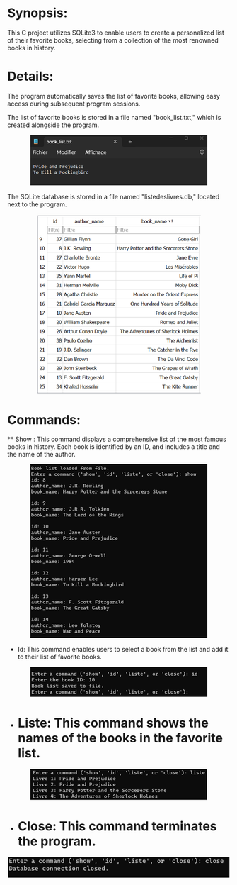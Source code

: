 # Synopsis:

This C project utilizes SQLite3 to enable users to create a personalized list of their favorite books, selecting from a collection of the most renowned books in history.

# Details:

The program automatically saves the list of favorite books, allowing easy access during subsequent program sessions.

The list of favorite books is stored in a file named "book_list.txt," which is created alongside the program.
<p align="center">
<img src="book_list.png" alt="drawing" width="400"/>
</p>

The SQLite database is stored in a file named "listedeslivres.db," located next to the program.
<p align="center">
<img src="listedeslivres.png" alt="drawing" width="370"/>
</p>


# Commands:

** Show : This command displays a comprehensive list of the most famous books in history. Each book is identified by an ID, and includes a title and the name of the author.
<p align="center">
<img src="showcommand.png" alt="drawing" width="400"/>
</p>

*   Id: This command enables users to select a book from the list and add it to their list of favorite books.
<p align="center">
<img src="idcommand.png" alt="drawing" width="400"/>
</p>

* # Liste: This command shows the names of the books in the favorite list.
<p align="center">
<img src="listecommand.png" alt="drawing" width="400"/>
</p>

* # Close: This command terminates the program.
<p align="center">
<img src="closecommand.png" alt="drawing" width="500"/>
</p>
